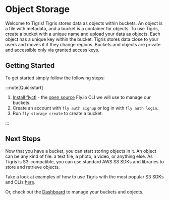 # Object Storage

Welcome to Tigris! Tigris stores data as objects within buckets. An object is a
file with metadata, and a bucket is a container for objects. To use Tigris,
create a bucket with a unique name and upload your data as objects. Each object
has a unique key within the bucket. Tigris stores data close to your users and
moves it if they change regions. Buckets and objects are private and accessible
only via granted access keys.

## Getting Started

To get started simply follow the following steps:

:::note[Quickstart]

1. [Install flyctl](https://fly.io/docs/flyctl/install/) - the
   [open source](https://github.com/superfly/flyctl) Fly.io CLI we will use to
   manage our buckets.
2. Create an account with `fly auth signup` or log in with `fly auth login`.
3. Run `fly storage create` to create a bucket.

:::

## Next Steps

Now that you have a bucket, you can start storing objects in it. An object can
be any kind of file: a text file, a photo, a video, or anything else. As Tigris
is S3-compatible, you can use standard AWS S3 SDKs and libraries to store and
retrieve objects.

Take a look at examples of how to use Tigris with the most popular S3 SDKs and
CLIs [here](../sdks/s3/).

Or, check out the [Dashboard](https://console.tigris.dev/) to manage your
buckets and objects.
